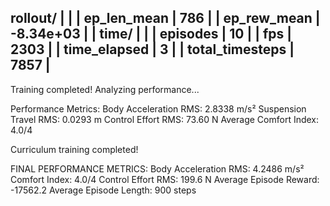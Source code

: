 rollout/           |           |
|    ep_len_mean     | 786       |
|    ep_rew_mean     | -8.34e+03 |
| time/              |           |
|    episodes        | 10        |
|    fps             | 2303      |
|    time_elapsed    | 3         |
|    total_timesteps | 7857      |
----------------------------------

Training completed! Analyzing performance...

Performance Metrics:
Body Acceleration RMS: 2.8338 m/s²
Suspension Travel RMS: 0.0293 m
Control Effort RMS: 73.60 N
Average Comfort Index: 4.0/4

Curriculum training completed!

FINAL PERFORMANCE METRICS:
Body Acceleration RMS: 4.2486 m/s²
Comfort Index: 4.0/4
Control Effort RMS: 199.6 N
Average Episode Reward: -17562.2
Average Episode Length: 900 steps


